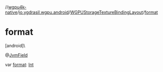 //[wgpu4k-native](../../../index.md)/[io.ygdrasil.wgpu.android](../index.md)/[WGPUStorageTextureBindingLayout](index.md)/[format](format.md)

# format

[android]\

@[JvmField](https://kotlinlang.org/api/core/kotlin-stdlib/kotlin.jvm/-jvm-field/index.html)

var [format](format.md): [Int](https://kotlinlang.org/api/core/kotlin-stdlib/kotlin/-int/index.html)